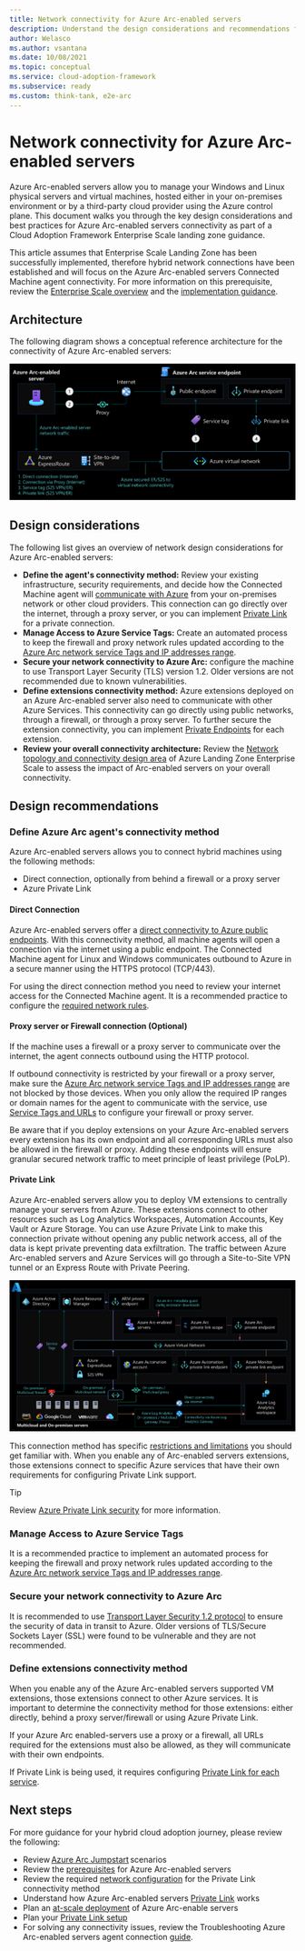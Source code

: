 ```yaml
---
title: Network connectivity for Azure Arc-enabled servers
description: Understand the design considerations and recommendations for network connectivity of Arc-enabled servers
author: Welasco
ms.author: vsantana
ms.date: 10/08/2021
ms.topic: conceptual
ms.service: cloud-adoption-framework
ms.subservice: ready
ms.custom: think-tank, e2e-arc
---
```


# Network connectivity for Azure Arc-enabled servers

Azure Arc-enabled servers allow you to manage your Windows and Linux physical servers and virtual machines, hosted either in your on-premises environment or by a third-party cloud provider using the Azure control plane. This document walks you through the key design considerations and best practices for Azure Arc-enabled servers connectivity as part of a Cloud Adoption Framework Enterprise Scale landing zone guidance.

This article assumes that Enterprise Scale Landing Zone has been successfully implemented, therefore hybrid network connections have been established and will focus on the Azure Arc-enabled servers Connected Machine agent connectivity. For more information on this prerequisite, review the [Enterprise Scale overview](../../ready/enterprise-scale/index.md) and the [implementation guidance](../../ready/enterprise-scale/implementation.md).

## Architecture

The following diagram shows a conceptual reference architecture for the connectivity of Azure Arc-enabled servers:

![Azure Arc-enabled servers connectivity options](./media/arc-enabled-servers-connectivity-options.svg)

## Design considerations

The following list gives an overview of network design considerations for Azure Arc-enabled servers:

- **Define the agent's connectivity method:** Review your existing infrastructure, security requirements, and decide how the Connected Machine agent will [communicate with Azure](/azure/azure-arc/servers/agent-overview#networking-configuration) from your on-premises network or other cloud providers. This connection can go directly over the internet, through a proxy server, or you can implement [Private Link](/azure/azure-arc/servers/private-link-security) for a private connection.
- **Manage Access to Azure Service Tags:** Create an automated process to keep the firewall and proxy network rules updated according to the [Azure Arc network service Tags and IP addresses range](https://www.microsoft.com/en-us/download/details.aspx?id=56519).
- **Secure your network connectivity to Azure Arc:** configure the machine to use Transport Layer Security (TLS) version 1.2. Older versions are not recommended due to known vulnerabilities.
- **Define extensions connectivity method:** Azure extensions deployed on an Azure Arc-enabled server also need to communicate with other Azure Services. This connectivity can go directly using public networks, through a firewall, or through a proxy server. To further secure the extension connectivity, you can implement [Private Endpoints](/azure/azure-arc/servers/private-link-security#how-it-works) for each extension.
- **Review your overall connectivity architecture:** Review the [Network topology and connectivity design area](/azure/cloud-adoption-framework/ready/enterprise-scale/network-topology-and-connectivity) of Azure Landing Zone Enterprise Scale to assess the impact of Arc-enabled servers on your overall connectivity.

## Design recommendations

### Define Azure Arc agent's connectivity method

Azure Arc-enabled servers allows you to connect hybrid machines using the following methods:

- Direct connection, optionally from behind a firewall or a proxy server
- Azure Private Link

#### Direct Connection

Azure Arc-enabled servers offer a [direct connectivity to Azure public endpoints](/azure/azure-arc/servers/agent-overview#networking-configuration). With this connectivity method, all machine agents will open a connection via the internet using a public endpoint. The Connected Machine agent for Linux and Windows communicates outbound to Azure in a secure manner using the HTTPS protocol (TCP/443).

For using the direct connection method you need to review your internet access for the Connected Machine agent. It is a recommended practice to configure the [required network rules](/azure/azure-arc/servers/agent-overview#networking-configuration).

#### Proxy server or Firewall connection (Optional)

If the machine uses a firewall or a proxy server to communicate over the internet, the agent connects outbound using the HTTP protocol.

If outbound connectivity is restricted by your firewall or a proxy server, make sure the [Azure Arc network service Tags and IP addresses range](/azure/azure-arc/servers/agent-overview#networking-configuration) are not blocked by those devices. When you only allow the required IP ranges or domain names for the agent to communicate with the service, use [Service Tags and URLs](https://www.microsoft.com/en-us/download/details.aspx?id=56519) to configure your firewall or proxy server.

Be aware that if you deploy extensions on your Azure Arc-enabled servers every extension has its own endpoint and all corresponding URLs must also be allowed in the firewall or proxy. Adding these endpoints will ensure granular secured network traffic to meet principle of least privilege (PoLP).

#### Private Link

Azure Arc-enabled servers allow you to deploy VM extensions to centrally manage your servers from Azure. These extensions connect to other resources such as Log Analytics Workspaces, Automation Accounts, Key Vault or Azure Storage. You can use Azure Private Link to make this connection private without opening any public network access, all of the data is kept private preventing data exfiltration. The traffic between Azure Arc-enabled servers and Azure Services will go through a Site-to-Site VPN tunnel or an Express Route with Private Peering.

![Azure Arc-enabled servers private link topology](./media/arc-enabled-servers-private-link-topology.svg)

This connection method has specific [restrictions and limitations](/azure/azure-arc/servers/private-link-security#restrictions-and-limitations) you should get familiar with. When you enable any of Arc-enabled servers extensions, those extensions connect to specific Azure services that have their own requirements for configuring Private Link support.

>[!TIP]
>Review [Azure Private Link security](/azure/azure-arc/servers/private-link-security#how-it-works) for more information.

### Manage Access to Azure Service Tags

It is a recommended practice to implement an automated process for keeping the firewall and proxy network rules updated according to the [Azure Arc network service Tags and IP addresses range](https://www.microsoft.com/en-us/download/details.aspx?id=56519).

### Secure your network connectivity to Azure Arc

It is recommended to use [Transport Layer Security 1.2 protocol](/azure/azure-arc/servers/agent-overview#transport-layer-security-12-protocol) to ensure the security of data in transit to Azure. Older versions of TLS/Secure Sockets Layer (SSL) were found to be vulnerable and they are not recommended.

### Define extensions connectivity method

When you enable any of the Azure Arc-enabled servers supported VM extensions, those extensions connect to other Azure services. It is important to determine the connectivity method for those extensions: either directly, behind a proxy server/firewall or using Azure Private Link.

If your Azure Arc enabled-servers use a proxy or a firewall, all URLs required for the extensions must also be allowed, as they will communicate with their own endpoints.

If Private Link is being used, it requires configuring [Private Link for each service](/azure/azure-arc/servers/private-link-security#how-it-works).

## Next steps

For more guidance for your hybrid cloud adoption journey, please review the following:

- Review [Azure Arc Jumpstart](https://azurearcjumpstart.io/azure_arc_jumpstart/azure_arc_servers/day2/) scenarios
- Review the [prerequisites](/azure/azure-arc/servers/agent-overview#prerequisites) for Azure Arc-enabled servers
- Review the required [network configuration](/azure/azure-arc/servers/private-link-security#network-configuration) for the Private Link connectivity method
- Understand how Azure Arc-enabled servers [Private Link](/azure/azure-arc/servers/private-link-security#how-it-works) works
- Plan an [at-scale deployment](/azure/azure-arc/servers/plan-at-scale-deployment) of Azure Arc-enable servers
- Plan your [Private Link setup](/azure/azure-arc/servers/private-link-security#planning-your-private-link-setup)
- For solving any connectivity issues, review the Troubleshooting Azure Arc-enabled servers agent connection [guide](/azure/azure-arc/servers/troubleshoot-agent-onboard).

